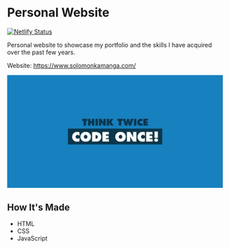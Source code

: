 # Personal Website

[![Netlify Status](https://api.netlify.com/api/v1/badges/5d83a0ef-eeaa-41e0-8ea2-1c74f1f07223/deploy-status)](https://app.netlify.com/sites/solomonkamanga/deploys)

Personal website to showcase my portfolio and the skills I have acquired over the past few years.

Website: https://www.solomonkamanga.com/

![screenshot of the website](img/meta-tag-image.png)

## How It's Made

- HTML
- CSS
- JavaScript

<!-- TODO: Add information about the architecture of the website -->

